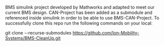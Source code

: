 BMS simulink project developed by Mathworks and adapted to meet our current BMS design. 
CAN-Project has been added as a submodule and referenced inside simulink in order to be able to use BMS-CAN-Project.
To successfully clone this repo run the following commands on your local:
  
  git clone --recurse-submodules https://github.com/Ion-Mobility-Systems/BMS-CleanUp.git
